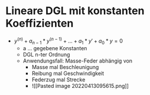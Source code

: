 # Lineare DGL mit konstanten Koeffizienten
+ $y^{(n)}+a_{n-1}*y^{(n-1)}+...+a_1*y'+a_0*y=0$
	+ a ... gegebene Konstanten
	+ DGL n-ter Ordnung
	+ Anwendungsfall: Masse-Feder abhängig von
		+ Masse mal Beschleunigung
		+ Reibung mal Geschwindigkeit
		+ Federzug mal Strecke
		+ ![[Pasted image 20220413095615.png]]